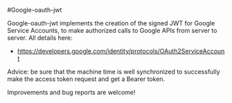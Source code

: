 #Google-oauth-jwt

Google-oauth-jwt implements the creation of the signed JWT for Google Service Accounts,
to make authorized calls to Google APIs from server to server. All details here:

- https://developers.google.com/identity/protocols/OAuth2ServiceAccount

Advice: be sure that the machine time is well synchronized to successfully make the access token request and get a Bearer token.

Improvements and bug reports are welcome!
